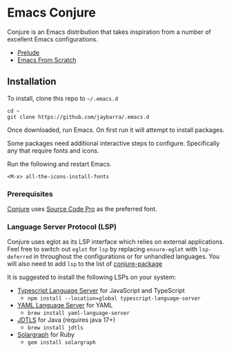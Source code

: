 # Emacs Conjure

Conjure is an Emacs distribution that takes inspiration from a number of excellent
Emacs configurations. 

+ [Prelude](https://github.com/bbatsov/prelude)
+ [Emacs From Scratch](https://github.com/daviwil/emacs-from-scratch)

## Installation

To install, clone this repo to `~/.emacs.d`

	cd ~
	git clone https://github.com/jaybarra/.emacs.d

Once downloaded, run Emacs. On first run it will attempt to install packages.

Some packages need additional interactive steps to configure. Specifically
any that require fonts and icons.

Run the following and restart Emacs.
	
    <M-x> all-the-icons-install-fonts
    
### Prerequisites

[Conjure](./core/conjure-ui.el) uses [Source Code Pro](https://fonts.google.com/specimen/Source+Code+Pro) as the preferred font.

### Language Server Protocol (LSP)

Conjure uses eglot as its LSP interface which relies on external applications.
Feel free to switch out `eglot` for `lsp` by replacing `ensure-eglot` with `lsp-deferred` in throughout the configurations or for unhandled languages. You will also need to add `lsp` to the list of [conjure-package](./core/conjure-packages.el)

It is suggested to install the following LSPs on your system:

* [Typescript Language Server](https://github.com/typescript-language-server/typescript-language-server) for JavaScript and TypeScript
  * `npm install --location=global typescript-language-server`
* [YAML Language Server](https://github.com/redhat-developer/yaml-language-server) for YAML
  * `brew install yaml-language-server`
* [JDTLS](https://github.com/eclipse/eclipse.jdt.ls) for Java (requires java 17+)
  * `brew install jdtls`
* [Solargraph](https://solargraph.org/) for Ruby
  * `gem install solargraph`
